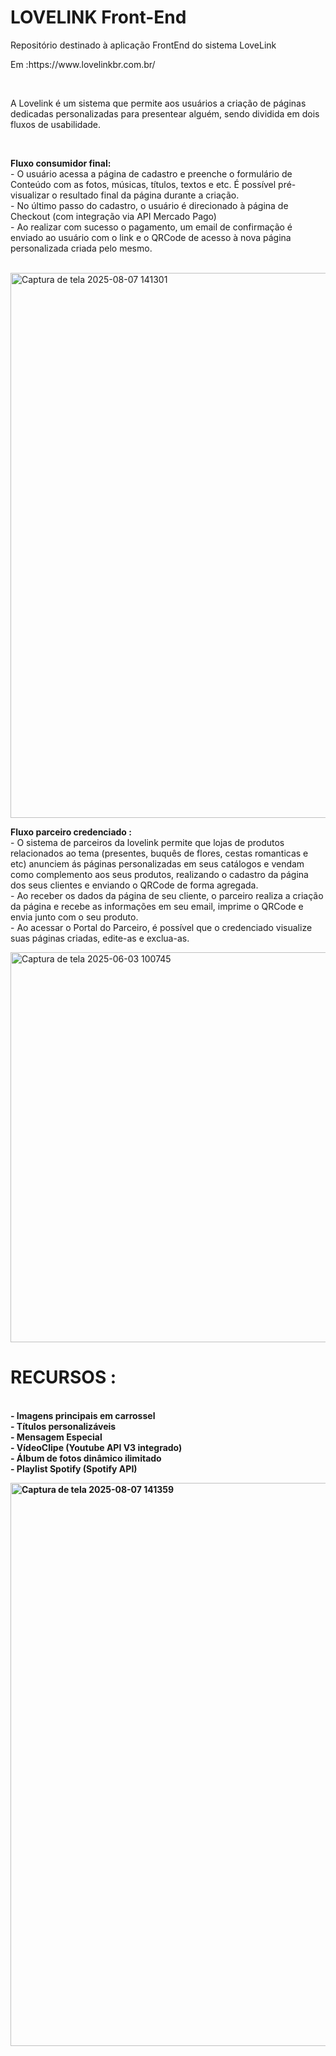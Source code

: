 <h1>LOVELINK Front-End</h1>
<p>Repositório destinado à aplicação FrontEnd do sistema LoveLink</p>
<p>Em :https://www.lovelinkbr.com.br/</p>
<br>
<p>A Lovelink é um sistema que permite aos usuários a criação de páginas dedicadas personalizadas para presentear alguém, sendo dividida em dois fluxos de usabilidade.</p>
<br>
<p><b>Fluxo consumidor final:</b> <br> - O usuário acessa a página de cadastro e preenche o formulário de Conteúdo com as fotos, músicas, títulos, textos e etc. É possível pré-visualizar o resultado final da página durante a criação.
<br> - No último passo do cadastro, o usuário é direcionado à página de Checkout (com integração via API Mercado Pago)
<br> - Ao realizar com sucesso o pagamento, um email de confirmação é enviado ao usuário com o link e o QRCode de acesso à nova página personalizada criada pelo mesmo.</p>
<br>
<img width="1877" height="872" alt="Captura de tela 2025-08-07 141301" src="https://github.com/user-attachments/assets/8fc16389-ef05-4faa-a39f-82a8bbaa0cf0" />
<p><b>Fluxo parceiro credenciado :</b> <br> - O sistema de parceiros da lovelink permite que lojas de produtos relacionados ao tema (presentes, buquês de flores, cestas romanticas e etc) anunciem ás páginas personalizadas em seus catálogos e vendam como complemento aos seus produtos, realizando o cadastro da página dos seus clientes e enviando o QRCode de forma agregada.
<br> - Ao receber os dados da página de seu cliente, o parceiro realiza a criação da página e recebe as informações em seu email, imprime o QRCode e envia junto com o seu produto.
<br> - Ao acessar o Portal do Parceiro, é possível que o credenciado visualize suas páginas criadas, edite-as e exclua-as.</p>


<img width="1363" height="624" alt="Captura de tela 2025-06-03 100745" src="https://github.com/user-attachments/assets/44564898-a9a0-49fc-84c5-bfe54a2f2671" />

<H1><b>RECURSOS :</H1>

<p><br> - Imagens principais em carrossel
<br> - Títulos personalizáveis
<br> - Mensagem Especial
<br> - VídeoClipe (Youtube API V3 integrado)
<br> - Álbum de fotos dinâmico ilimitado
<br> - Playlist Spotify (Spotify API) </p>


<img width="1866" height="901" alt="Captura de tela 2025-08-07 141359" src="https://github.com/user-attachments/assets/305e89e5-7c15-4e32-97b8-c1b23e112131" />

